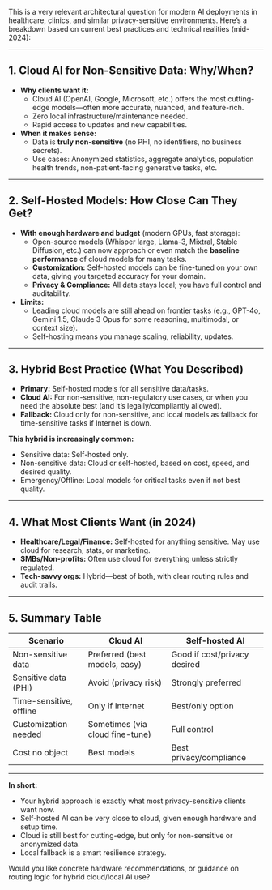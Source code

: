 This is a very relevant architectural question for modern AI deployments in healthcare, clinics, and similar privacy-sensitive environments. Here’s a breakdown based on current best practices and technical realities (mid-2024):

---

## 1. **Cloud AI for Non-Sensitive Data: Why/When?**
- **Why clients want it:**
  - Cloud AI (OpenAI, Google, Microsoft, etc.) offers the most cutting-edge models—often more accurate, nuanced, and feature-rich.
  - Zero local infrastructure/maintenance needed.
  - Rapid access to updates and new capabilities.
- **When it makes sense:**
  - Data is **truly non-sensitive** (no PHI, no identifiers, no business secrets).
  - Use cases: Anonymized statistics, aggregate analytics, population health trends, non-patient-facing generative tasks, etc.

---

## 2. **Self-Hosted Models: How Close Can They Get?**
- **With enough hardware and budget** (modern GPUs, fast storage):
  - Open-source models (Whisper large, Llama-3, Mixtral, Stable Diffusion, etc.) can now approach or even match the **baseline performance** of cloud models for many tasks.
  - **Customization:** Self-hosted models can be fine-tuned on your own data, giving you targeted accuracy for your domain.
  - **Privacy & Compliance:** All data stays local; you have full control and auditability.
- **Limits:**
  - Leading cloud models are still ahead on frontier tasks (e.g., GPT-4o, Gemini 1.5, Claude 3 Opus for some reasoning, multimodal, or context size).
  - Self-hosting means you manage scaling, reliability, updates.

---

## 3. **Hybrid Best Practice (What You Described)**
- **Primary:** Self-hosted models for all sensitive data/tasks.
- **Cloud AI:** For non-sensitive, non-regulatory use cases, or when you need the absolute best (and it’s legally/compliantly allowed).
- **Fallback:** Cloud only for non-sensitive, and local models as fallback for time-sensitive tasks if Internet is down.

**This hybrid is increasingly common:**
- Sensitive data: Self-hosted only.
- Non-sensitive data: Cloud or self-hosted, based on cost, speed, and desired quality.
- Emergency/Offline: Local models for critical tasks even if not best quality.

---

## 4. **What Most Clients Want (in 2024)**
- **Healthcare/Legal/Finance:** Self-hosted for anything sensitive. May use cloud for research, stats, or marketing.
- **SMBs/Non-profits:** Often use cloud for everything unless strictly regulated.
- **Tech-savvy orgs:** Hybrid—best of both, with clear routing rules and audit trails.

---

## 5. **Summary Table**

| Scenario                | Cloud AI         | Self-hosted AI   |
|-------------------------|------------------|------------------|
| Non-sensitive data      | Preferred (best models, easy) | Good if cost/privacy desired |
| Sensitive data (PHI)    | Avoid (privacy risk) | Strongly preferred |
| Time-sensitive, offline | Only if Internet | Best/only option |
| Customization needed    | Sometimes (via cloud fine-tune) | Full control |
| Cost no object          | Best models      | Best privacy/compliance |

---

**In short:**  
- Your hybrid approach is exactly what most privacy-sensitive clients want now.
- Self-hosted AI can be very close to cloud, given enough hardware and setup time.
- Cloud is still best for cutting-edge, but only for non-sensitive or anonymized data.
- Local fallback is a smart resilience strategy.

Would you like concrete hardware recommendations, or guidance on routing logic for hybrid cloud/local AI use?